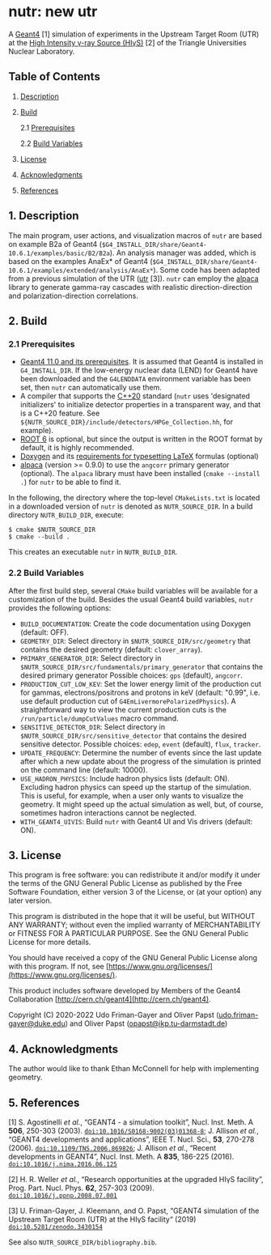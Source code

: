 # **nutr**: new utr

A [Geant4](https://geant4.cern.ch) [1] simulation of experiments in the Upstream Target Room (UTR) at the [High Intensity γ-ray Source (HIγS)]() [2] of the Triangle Universities Nuclear Laboratory.

## Table of Contents

1. [Description](#1.-Description)

2. [Build](#2.-Build)

    2.1 [Prerequisites](#2.1-Prerequisites)

    2.2 [Build Variables](#2.2-Build-Variables)

3. [License](#3.-License)

4. [Acknowledgments](#4.-Acknowledgments)

5. [References](#5.-References)

## 1. Description

The main program, user actions, and visualization macros of `nutr` are based on example B2a of Geant4 (`$G4_INSTALL_DIR/share/Geant4-10.6.1/examples/basic/B2/B2a`).
An analysis manager was added, which is based on the examples AnaEx* of Geant4 (`$G4_INSTALL_DIR/share/Geant4-10.6.1/examples/extended/analysis/AnaEx*`).
Some code has been adapted from a previous simulation of the UTR ([utr](https://github.com/uga-uga/utr) [3]).
`nutr` can employ the [alpaca](https://github.com/uga-uga/alpaca) library to generate gamma-ray cascades with realistic direction-direction and polarization-direction correlations.

## 2. Build

### 2.1 Prerequisites

* [Geant4 11.0 and its prerequisites](http://geant4-userdoc.web.cern.ch/geant4-userdoc/UsersGuides/InstallationGuide/html/gettingstarted.html). It is assumed that Geant4 is installed in `G4_INSTALL_DIR`. If the low-energy nuclear data (LEND) for Geant4 have been downloaded and the `G4LENDDATA` environment variable has been set, then `nutr` can automatically use them.
* A compiler that supports the [C++20](https://en.cppreference.com/w/cpp/20) standard (`nutr` uses 'designated initializers' to initialize detector properties in a transparent way, and that is a C++20 feature. See `${NUTR_SOURCE_DIR}/include/detectors/HPGe_Collection.hh`, for example).
* [ROOT 6](https://root.cern.ch/) is optional, but since the output is written in the ROOT format by default, it is highly recommended.
* [Doxygen](http://www.doxygen.nl/index.html) and its [requirements for typesetting LaTeX](http://www.doxygen.nl/manual/formulas.html) formulas (optional)
* [alpaca](https://github.com/uga-uga/alpaca) (version >= 0.9.0) to use the `angcorr` primary generator (optional). The `alpaca` library must have been installed (`cmake --install .`) for `nutr` to be able to find it.

In the following, the directory where the top-level `CMakeLists.txt` is located in a downloaded version of `nutr` is denoted as `NUTR_SOURCE_DIR`.
In a build directory `NUTR_BUILD_DIR`, execute:

    $ cmake $NUTR_SOURCE_DIR
    $ cmake --build .

This creates an executable `nutr` in `NUTR_BUILD_DIR`.

### 2.2 Build Variables

After the first build step, several `CMake` build variables will be available for a customization of the build.
Besides the usual Geant4 build variables, `nutr` provides the following options:

* `BUILD_DOCUMENTATION`: Create the code documentation using Doxygen (default: OFF).
* `GEOMETRY_DIR`: Select directory in `$NUTR_SOURCE_DIR/src/geometry` that contains the desired geometry (default: `clover_array`).
* `PRIMARY_GENERATOR_DIR`: Select directory in `$NUTR_SOURCE_DIR/src/fundamentals/primary_generator` that contains the desired primary generator Possible choices: `gps` (default), `angcorr`.
* `PRODUCTION_CUT_LOW_KEV`: Set the lower energy limit of the production cut for gammas, electrons/positrons and protons in keV (default: "0.99", i.e. use default production cut of `G4EmLivermorePolarizedPhysics`). A straightforward way to view the current production cuts is the `/run/particle/dumpCutValues` macro command.
* `SENSITIVE_DETECTOR_DIR`: Select directory in `$NUTR_SOURCE_DIR/src/sensitive_detector` that contains the desired sensitive detector. Possible choices: `edep`, `event` (default), `flux`, `tracker`.
* `UPDATE_FREQUENCY`: Determine the number of events since the last update after which a new update about the progress of the simulation is printed on the command line (default: 10000).
* `USE_HADRON_PHYSICS`: Include hadron physics lists (default: ON). Excluding hadron physics can speed up the startup of the simulation. This is useful, for example, when a user only wants to visualize the geometry. It might speed up the actual simulation as well, but, of course, sometimes hadron interactions cannot be neglected.
* `WITH_GEANT4_UIVIS`: Build `nutr` with Geant4 UI and Vis drivers (default: ON).

## 3. License

This program is free software: you can redistribute it and/or modify
it under the terms of the GNU General Public License as published by
the Free Software Foundation, either version 3 of the License, or
(at your option) any later version.

This program is distributed in the hope that it will be useful,
but WITHOUT ANY WARRANTY; without even the implied warranty of
MERCHANTABILITY or FITNESS FOR A PARTICULAR PURPOSE.  See the
GNU General Public License for more details.

You should have received a copy of the GNU General Public License
along with this program.  If not, see [https://www.gnu.org/licenses/](https://www.gnu.org/licenses/).

This product includes software developed by Members of the Geant4 Collaboration [http://cern.ch/geant4](http://cern.ch/geant4).

Copyright (C) 2020-2022 Udo Friman-Gayer and Oliver Papst (udo.friman-gayer@duke.edu) and Oliver Papst (opapst@ikp.tu-darmstadt.de)

## 4. Acknowledgments

The author would like to thank Ethan McConnell for help with implementing geometry.

## 5. References

[1] S. Agostinelli *et al.*, “GEANT4 - a simulation toolkit”, Nucl. Inst. Meth. A **506**, 250-303 (2003). [`doi:10.1016/S0168-9002(03)01368-8`](https://doi.org/10.1016/S0168-9002(03)01368-8); J. Allison *et al.*, “GEANT4 developments and applications”, IEEE T. Nucl. Sci., **53**, 270-278 (2006). [`doi:10.1109/TNS.2006.869826`](https://doi.org/10.1109/TNS.2006.869826); J. Allison *et al.*, “Recent developments in GEANT4”, Nucl. Inst. Meth. A **835**, 186-225 (2016). [`doi:10.1016/j.nima.2016.06.125`](https://doi.org/10.1016/j.nima.2016.06.125)

[2] H. R. Weller *et al.*, “Research opportunities at the upgraded HIγS facility”, Prog. Part. Nucl. Phys. **62**, 257-303 (2009). [`doi:10.1016/j.ppnp.2008.07.001`](https://doi.org/10.1016/j.ppnp.2008.07.001)

[3] U. Friman-Gayer, J. Kleemann, and O. Papst, “GEANT4 simulation of the Upstream Target Room (UTR) at the HIγS facility“ (2019) [`doi:10.5281/zenodo.3430154`](https://doi.org/10.5281/zenodo.3430154)

See also `NUTR_SOURCE_DIR/bibliography.bib`.
